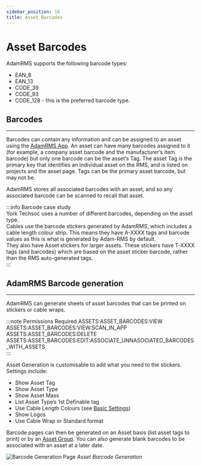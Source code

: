 ```yaml
---
sidebar_position: 16
title: Asset Barcodes
---
```


# Asset Barcodes
AdamRMS supports the following barcode types:
- EAN_8
- EAN_13
- CODE_39
- CODE_93
- CODE_128 - this is the preferred barcode type.

## Barcodes
---
Barcodes can contain any information and can be assigned to an asset using the [AdamRMS App](./../app/adam-rms-app).
An asset can have many barcodes assigned to it (for example, a company asset barcode and the manufacturer’s item barcode) but only one barcode can be the asset’s Tag. The asset Tag is the primary key that identifies an individual asset on the RMS, and is listed on projects and the asset page. Tags can be the primary asset barcode, but may not be.

AdamRMS stores all associated barcodes with an asset, and so any associated barcode can be scanned to recall that asset.

:::info Barcode case study  
York Techsoc uses a number of different barcodes, depending on the asset type.  
Cables use the barcode stickers generated by AdamRMS, which includes a cable length colour strip. This means they have A-XXXX tags and barcode values as this is what is generated by Adam-RMS by default.  
They also have Asset stickers for larger assets. These stickers have T-XXXX tags (and barcodes) which are based on the asset sticker barcode, rather than the RMS auto-generated tags.  
:::

## AdamRMS Barcode generation
---
AdamRMS can generate sheets of asset barcodes that can be printed on stickers or cable wraps.

:::note Permissions Required
ASSETS:ASSET_BARCODES:VIEW  
ASSETS:ASSET_BARCODES:VIEW:SCAN_IN_APP  
ASSETS:ASSET_BARCODES:DELETE  
ASSETS:ASSET_BARCODES:EDIT:ASSOCIATE_UNNASOCIATED_BARCODES_WITH_ASSETS  
:::

Asset Generation is customisable to add what you need to the stickers. Settings include:  
- Show Asset Tag
- Show Asset Type
- Show Asset Mass
- List Asset Type’s 1st Definable tag
- Use Cable Length Colours (see [Basic Settings](./../business/business-settings#basic-settings))
- Show Logos
- Use Cable Wrap or Standard format

Barcode pages can then be generated on an Asset basis (list asset tags to print) or by an [Asset Group](./asset-groups). You can also generate blank barcodes to be associated with an asset at a later date.

![Barcode Generation Page](/img/tutorial/assets/assets-barcodes.png "Create asset barcode sticker sheets")
*Asset Barcode Generation*